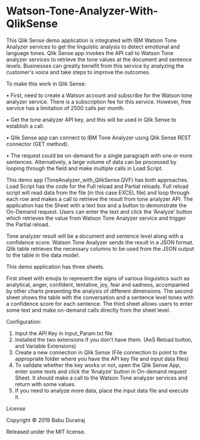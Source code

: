 # Watson-Tone-Analyzer-With-QlikSense
This Qlik Sense demo application is integrated with IBM Watson Tone Analyzer services to get the linguistic analysis to detect emotional and language tones. Qlik Sense app invokes the API call to Watson Tone analyzer services to retrieve the tone values at the document and sentence levels. Businesses can greatly benefit from this service by analyzing the customer's voice and take steps to improve the outcomes.

To make this work in Qlik Sense: 

•	First, need to create a Watson account and subscribe for the Watson tone analyzer service. There is a subscription fee for this service. However, free service has a limitation of 2500 calls per month. 

•	Get the tone analyzer API key, and this will be used in Qlik Sense to establish a call.

•	Qlik Sense app can connect to IBM Tone Analyzer using Qlik Sense REST connector (GET method). 

•	The request could be on-demand for a single paragraph with one or more sentences. Alternatively, a large volume of data can be processed by looping through the field and make multiple calls in Load Script.

This demo app (ToneAnalyzer_with_QlikSense.QVF) has both approaches. Load Script has the code for the Full reload and Partial reloads. Full reload script will read data from the file (in this case EXCEL file) and loop through each row and makes a call to retrieve the result from tone analyzer API. The application has the Sheet with a text box and a button to demonstrate the On-Demand request. Users can enter the text and click the ‘Analyze’ button which retrieves the value from Watson Tone Analyzer service and trigger the Partial reload.

Tone analyzer result will be a document and sentence level along with a confidence score. Watson Tone Analyzer sends the result in a JSON format. Qlik table retrieves the necessary columns to be used from the JSON output to the table in the data model.

This demo application has three sheets. 

First sheet with emojis to represent the signs of various linguistics such as analytical, anger, confident, tentative, joy, fear and sadness, accompanied by other charts presenting the analysis of different dimensions.
The second sheet shows the table with the conversation and a sentence level tones with a confidence score for each sentence. The third sheet allows users to enter some text and make on-demand calls directly from the sheet level.

Configuration:
1)	Input the API Key in Input_Param.txt file
2)  Installed the two extensions if you don't have them. (AeS Reload button,  and Variable Extensions)
3)  Create a new connection in Qlik Sense (File connection to point to the appropriate folder where you have the API key file and input data files)
4)	To validate whether the key works or not, open the Qlik Sense App, enter some texts and click the ‘Analyze’ button in On-demand request Sheet. It should make a call to the Watson Tone analyzer services and return with some values.
5)	If you need to analyze more data, place the input data file and execute it.

License 

Copyright © 2019 Babu Durairaj 

Released under the MIT license.
